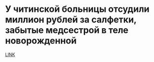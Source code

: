# У читинской больницы отсудили миллион рублей за салфетки, забытые медсестрой в теле новорожденной



[LINK](https://varlamov.ru/3609990.html)